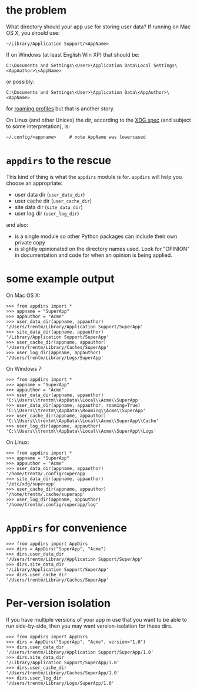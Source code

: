 # the problem

What directory should your app use for storing user data? If running on Mac OS X, you
should use:

    ~/Library/Application Support/<AppName>

If on Windows (at least English Win XP) that should be:

    C:\Documents and Settings\<User>\Application Data\Local Settings\<AppAuthor>\<AppName>

or possibly:

    C:\Documents and Settings\<User>\Application Data\<AppAuthor>\<AppName>

for [roaming profiles](http://bit.ly/9yl3b6) but that is another story.

On Linux (and other Unices) the dir, according to the [XDG
spec](http://standards.freedesktop.org/basedir-spec/basedir-spec-latest.html)
(and subject to some interpretation), is:

    ~/.config/<appname>     # note AppName was lowercased


# `appdirs` to the rescue

This kind of thing is what the `appdirs` module is for. `appdirs` will
help you choose an appropriate:

- user data dir (`user_data_dir`)
- user cache dir (`user_cache_dir`)
- site data dir (`site_data_dir`)
- user log dir (`user_log_dir`)

and also:

- is a single module so other Python packages can include their own private copy
- is slightly opinionated on the directory names used. Look for "OPINION" in
  documentation and code for when an opinion is being applied.


# some example output

On Mac OS X:

    >>> from appdirs import *
    >>> appname = "SuperApp"
    >>> appauthor = "Acme"
    >>> user_data_dir(appname, appauthor)
    '/Users/trentm/Library/Application Support/SuperApp'
    >>> site_data_dir(appname, appauthor)
    '/Library/Application Support/SuperApp'
    >>> user_cache_dir(appname, appauthor)
    '/Users/trentm/Library/Caches/SuperApp'
    >>> user_log_dir(appname, appauthor)
    '/Users/trentm/Library/Logs/SuperApp'

On Windows 7:

    >>> from appdirs import *
    >>> appname = "SuperApp"
    >>> appauthor = "Acme"
    >>> user_data_dir(appname, appauthor)
    'C:\\Users\\trentm\\AppData\\Local\\Acme\\SuperApp'
    >>> user_data_dir(appname, appauthor, roaming=True)
    'C:\\Users\\trentm\\AppData\\Roaming\\Acme\\SuperApp'
    >>> user_cache_dir(appname, appauthor)
    'C:\\Users\\trentm\\AppData\\Local\\Acme\\SuperApp\\Cache'
    >>> user_log_dir(appname, appauthor)
    'C:\\Users\\trentm\\AppData\\Local\\Acme\\SuperApp\\Logs'

On Linux:

    >>> from appdirs import *
    >>> appname = "SuperApp"
    >>> appauthor = "Acme"
    >>> user_data_dir(appname, appauthor)
    '/home/trentm/.config/superapp
    >>> site_data_dir(appname, appauthor)
    '/etc/xdg/superapp'
    >>> user_cache_dir(appname, appauthor)
    '/home/trentm/.cache/superapp'
    >>> user_log_dir(appname, appauthor)
    '/home/trentm/.config/superapp/log'


# `AppDirs` for convenience

    >>> from appdirs import AppDirs
    >>> dirs = AppDirs("SuperApp", "Acme")
    >>> dirs.user_data_dir
    '/Users/trentm/Library/Application Support/SuperApp'
    >>> dirs.site_data_dir
    '/Library/Application Support/SuperApp'
    >>> dirs.user_cache_dir
    '/Users/trentm/Library/Caches/SuperApp'


    
# Per-version isolation

If you have multiple versions of your app in use that you want to be
able to run side-by-side, then you may want version-isolation for these
dirs.

    >>> from appdirs import AppDirs
    >>> dirs = AppDirs("SuperApp", "Acme", version="1.0")
    >>> dirs.user_data_dir
    '/Users/trentm/Library/Application Support/SuperApp/1.0'
    >>> dirs.site_data_dir
    '/Library/Application Support/SuperApp/1.0'
    >>> dirs.user_cache_dir
    '/Users/trentm/Library/Caches/SuperApp/1.0'
    >>> dirs.user_log_dir
    '/Users/trentm/Library/Logs/SuperApp/1.0'

